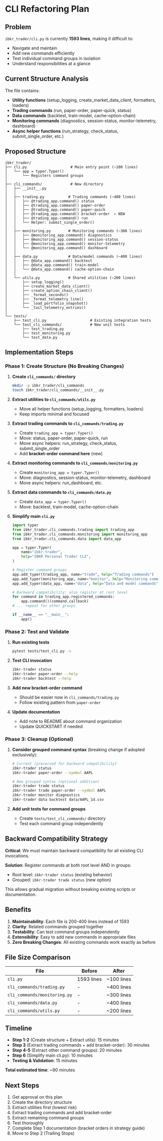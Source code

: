 # CLI Refactoring Plan

## Problem

`ibkr_trader/cli.py` is currently **1593 lines**, making it difficult to:
- Navigate and maintain
- Add new commands efficiently
- Test individual command groups in isolation
- Understand responsibilities at a glance

## Current Structure Analysis

The file contains:
- **Utility functions** (setup_logging, create_market_data_client, formatters, loaders)
- **Trading commands** (run, paper-order, paper-quick, status)
- **Data commands** (backtest, train-model, cache-option-chain)
- **Monitoring commands** (diagnostics, session-status, monitor-telemetry, dashboard)
- **Async helper functions** (run_strategy, check_status, submit_single_order, etc.)

## Proposed Structure

```
ibkr_trader/
├── cli.py                    # Main entry point (~100 lines)
│   └── app = typer.Typer()
│       └── Registers command groups
│
├── cli_commands/             # New directory
│   ├── __init__.py
│   │
│   ├── trading.py           # Trading commands (~400 lines)
│   │   ├── @trading_app.command() status
│   │   ├── @trading_app.command() paper-order
│   │   ├── @trading_app.command() paper-quick
│   │   ├── @trading_app.command() bracket-order  ← NEW
│   │   ├── @trading_app.command() run
│   │   └── Helper: submit_single_order()
│   │
│   ├── monitoring.py        # Monitoring commands (~300 lines)
│   │   ├── @monitoring_app.command() diagnostics
│   │   ├── @monitoring_app.command() session-status
│   │   ├── @monitoring_app.command() monitor-telemetry
│   │   └── @monitoring_app.command() dashboard
│   │
│   ├── data.py              # Data/model commands (~400 lines)
│   │   ├── @data_app.command() backtest
│   │   ├── @data_app.command() train-model
│   │   └── @data_app.command() cache-option-chain
│   │
│   └── utils.py             # Shared utilities (~200 lines)
│       ├── setup_logging()
│       ├── create_market_data_client()
│       ├── create_option_chain_client()
│       ├── _format_seconds()
│       ├── _format_telemetry_line()
│       ├── _load_portfolio_snapshot()
│       └── _tail_telemetry_entries()
│
└── tests/
    ├── test_cli.py                    # Existing integration tests
    └── test_cli_commands/             # New unit tests
        ├── test_trading.py
        ├── test_monitoring.py
        └── test_data.py
```

## Implementation Steps

### Phase 1: Create Structure (No Breaking Changes)

1. **Create `cli_commands/` directory**
   ```bash
   mkdir -p ibkr_trader/cli_commands
   touch ibkr_trader/cli_commands/__init__.py
   ```

2. **Extract utilities to `cli_commands/utils.py`**
   - Move all helper functions (setup_logging, formatters, loaders)
   - Keep imports minimal and focused

3. **Extract trading commands to `cli_commands/trading.py`**
   - Create `trading_app = typer.Typer()`
   - Move: status, paper-order, paper-quick, run
   - Move async helpers: run_strategy, check_status, submit_single_order
   - Add **bracket-order command here** (new)

4. **Extract monitoring commands to `cli_commands/monitoring.py`**
   - Create `monitoring_app = typer.Typer()`
   - Move: diagnostics, session-status, monitor-telemetry, dashboard
   - Move async helpers: run_dashboard, etc.

5. **Extract data commands to `cli_commands/data.py`**
   - Create `data_app = typer.Typer()`
   - Move: backtest, train-model, cache-option-chain

6. **Simplify main `cli.py`**
   ```python
   import typer
   from ibkr_trader.cli_commands.trading import trading_app
   from ibkr_trader.cli_commands.monitoring import monitoring_app
   from ibkr_trader.cli_commands.data import data_app

   app = typer.Typer(
       name="ibkr-trader",
       help="IBKR Personal Trader CLI",
   )

   # Register command groups
   app.add_typer(trading_app, name="trade", help="Trading commands")
   app.add_typer(monitoring_app, name="monitor", help="Monitoring commands")
   app.add_typer(data_app, name="data", help="Data and model commands")

   # Backward compatibility: also register at root level
   for command in trading_app.registered_commands:
       app.command()(command.callback)
   # ... repeat for other groups

   if __name__ == "__main__":
       app()
   ```

### Phase 2: Test and Validate

1. **Run existing tests**
   ```bash
   pytest tests/test_cli.py -v
   ```

2. **Test CLI invocation**
   ```bash
   ibkr-trader status
   ibkr-trader paper-order --help
   ibkr-trader backtest --help
   ```

3. **Add new bracket-order command**
   - Should be easier now in `cli_commands/trading.py`
   - Follow existing pattern from `paper-order`

4. **Update documentation**
   - Add note to README about command organization
   - Update QUICKSTART if needed

### Phase 3: Cleanup (Optional)

1. **Consider grouped command syntax** (breaking change if adopted exclusively):
   ```bash
   # Current (preserved for backward compatibility)
   ibkr-trader status
   ibkr-trader paper-order --symbol AAPL

   # New grouped syntax (optional addition)
   ibkr-trader trade status
   ibkr-trader trade paper-order --symbol AAPL
   ibkr-trader monitor diagnostics
   ibkr-trader data backtest data/AAPL_1d.csv
   ```

2. **Add unit tests for command groups**
   - Create `tests/test_cli_commands/` directory
   - Test each command group independently

## Backward Compatibility Strategy

**Critical**: We must maintain backward compatibility for all existing CLI invocations.

**Solution**: Register commands at both root level AND in groups:
- Root level: `ibkr-trader status` (existing behavior)
- Grouped: `ibkr-trader trade status` (new option)

This allows gradual migration without breaking existing scripts or documentation.

## Benefits

1. **Maintainability**: Each file is 200-400 lines instead of 1593
2. **Clarity**: Related commands grouped together
3. **Testability**: Can test command groups independently
4. **Extensibility**: Easy to add new commands in appropriate files
5. **Zero Breaking Changes**: All existing commands work exactly as before

## File Size Comparison

| File | Before | After |
|------|--------|-------|
| `cli.py` | 1593 lines | ~100 lines |
| `cli_commands/trading.py` | - | ~400 lines |
| `cli_commands/monitoring.py` | - | ~300 lines |
| `cli_commands/data.py` | - | ~400 lines |
| `cli_commands/utils.py` | - | ~200 lines |

## Timeline

- **Step 1-2** (Create structure + Extract utils): 15 minutes
- **Step 3** (Extract trading commands + add bracket-order): 30 minutes
- **Step 4-5** (Extract other command groups): 20 minutes
- **Step 6** (Simplify main cli.py): 10 minutes
- **Testing & Validation**: 15 minutes

**Total estimated time**: ~90 minutes

## Next Steps

1. Get approval on this plan
2. Create the directory structure
3. Extract utilities first (lowest risk)
4. Extract trading commands and add bracket-order
5. Extract remaining command groups
6. Test thoroughly
7. Complete Step 1 documentation (bracket orders in strategy guide)
8. Move to Step 2 (Trailing Stops)
